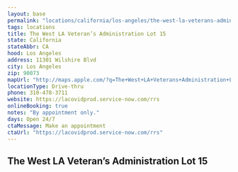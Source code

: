 ```yaml
---
layout: base
permalink: "locations/california/los-angeles/the-west-la-veterans-administration-lot-15/"
tags: locations
title: The West LA Veteran’s Administration Lot 15
state: California
stateAbbr: CA
hood: Los Angeles
address: 11301 Wilshire Blvd
city: Los Angeles
zip: 90073
mapUrl: "http://maps.apple.com/?q=The+West+LA+Veterans+Administration+Lot+15&address=11301+Wilshire+Blvd,Los+Angeles,California,90073"
locationType: Drive-thru
phone: 310-478-3711
website: https://lacovidprod.service-now.com/rrs
onlineBooking: true
notes: "By appointment only."
days: Open 24/7
ctaMessage: Make an appointment
ctaUrl: "https://lacovidprod.service-now.com/rrs"
---
```

## The West LA Veteran’s Administration Lot 15